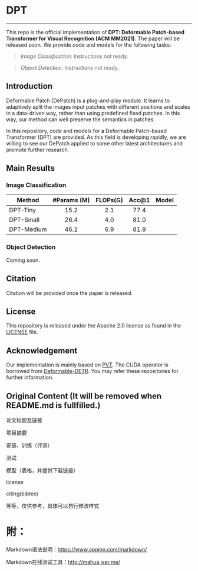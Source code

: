# DPT
--------
This repo is the official implementation of **DPT: Deformable Patch-based Transformer for Visual Recognition (ACM MM2021)**. The paper will be released soon. We provide code and models for the following tasks:

> *Image Classification*: Instructions not ready.

> *Object Detection*: Instructions not ready.

## Introduction

Deformable Patch (DePatch) is a plug-and-play module. It learns to adaptively split the images input patches with different positions and scales in a data-driven way, rather than using predefined fixed patches. In this way, our method can well preserve the semantics in patches.

In this repository, code and models for a Deformable Patch-based Transformer (DPT) are provided. As this field is developing rapidly, we are willing to see our DePatch applied to some other latest architectures and promote further research.

## Main Results

### Image Classification
| Method     | #Params (M) | FLOPs(G) | Acc@1 | Model |
|------------|:-----------:|:--------:|:-----:|:-----:|
| DPT-Tiny   |    15.2     |   2.1    | 77.4  |       |
| DPT-Small  |    26.4     |   4.0    | 81.0  |       |
| DPT-Medium |    46.1     |   6.9    | 81.9  |       |

### Object Detection
Coming soon.

## Citation
Citation will be provided once the paper is released.

## License
This repository is released under the Apache 2.0 license as found in the [LICENSE](LICENSE) file.

## Acknowledgement
Our implementation is mainly based on [PVT](https://github.com/whai362/PVT). The CUDA operator is borrowed from [Deformable-DETR](https://github.com/fundamentalvision/Deformable-DETR). You may refer these repositories for further information.

## Original Content (It will be removed when README.md is fullfilled.)

论文标题及链接

项目摘要

安装、训练（评测）

测试

模型（表格，并提供下载链接）

license

citing(bibtex)

等等，仅供参考，具体可以自行修改样式

# 附：
Markdown语法说明：https://www.appinn.com/markdown/

Markdown在线测试工具：http://mahua.jser.me/

